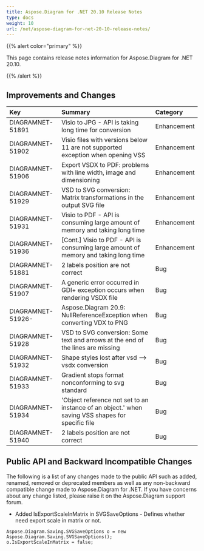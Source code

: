 ```yaml
---
title: Aspose.Diagram for .NET 20.10 Release Notes
type: docs
weight: 10
url: /net/aspose-diagram-for-net-20-10-release-notes/
---
```


{{% alert color="primary" %}}

This page contains release notes information for Aspose.Diagram for .NET 20.10.

{{% /alert %}}
## **Improvements and Changes** ##

|**Key**|**Summary**|**Category**|
| :- | :- | :- |
|DIAGRAMNET-51891|Visio to JPG - API is taking long time for conversion|Enhancement|
|DIAGRAMNET-51902|Visio files with versions below 11 are not supported exception when opening VSS|Enhancement|
|DIAGRAMNET-51906|Export VSDX to PDF: problems with line width, image and dimensioning|Enhancement|
|DIAGRAMNET-51929|VSD to SVG conversion: Matrix transformations in the output SVG file|Enhancement|
|DIAGRAMNET-51931|Visio to PDF - API is consuming large amount of memory and taking long time|Enhancement|
|DIAGRAMNET-51936|[Cont.] Visio to PDF - API is consuming large amount of memory and taking long time|Enhancement|
|DIAGRAMNET-51881|2 labels position are not correct|Bug|
|DIAGRAMNET-51907|A generic error occurred in GDI+ exception occurs when rendering VSDX file|Bug|
|DIAGRAMNET-51926-|Aspose.Diagram 20.9: NullReferenceException when converting VDX to PNG|Bug|
|DIAGRAMNET-51928|VSD to SVG conversion: Some text and arrows at the end of the lines are missing|Bug|
|DIAGRAMNET-51932|Shape styles lost after vsd –> vsdx conversion|Bug|
|DIAGRAMNET-51933|Gradient stops format nonconforming to svg standard|Bug|
|DIAGRAMNET-51934|'Object reference not set to an instance of an object.' when saving VSS shapes for specific file|Bug|
|DIAGRAMNET-51940|2 labels position are not correct|Bug|

## **Public API and Backward Incompatible Changes** ##
The following is a list of any changes made to the public API such as added, renamed, removed or deprecated members as well as any non-backward compatible change made to Aspose.Diagram for .NET. If you have concerns about any change listed, please raise it on the Aspose.Diagram support forum.

 * Added IsExportScaleInMatrix in SVGSaveOptions - Defines whether need export scale in matrix or not.
```
Aspose.Diagram.Saving.SVGSaveOptions o = new Aspose.Diagram.Saving.SVGSaveOptions();
o.IsExportScaleInMatrix = false;
```
